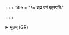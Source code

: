 +++
title = "१० ब्रह्म वर्म बृहस्पतिः"

+++
<details><summary>मूलम् (GR)</summary>

ब्रह्म वर्म बृहस्पतिः  
संगवो नो ऽभि रक्षतु ।  
देवो देवैः पुरोहितः ॥
</details>